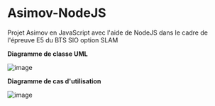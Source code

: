 # Asimov-NodeJS

Projet Asimov en JavaScript avec l'aide de NodeJS dans le cadre de l'épreuve E5 du BTS SIO option SLAM

**Diagramme de classe UML**

![image](https://user-images.githubusercontent.com/102042317/226181560-88720608-07c3-4dbd-8b8e-1da0c6993cd9.png)

**Diagramme de cas d'utilisation**

![image](https://user-images.githubusercontent.com/102042317/226182031-f0cf5cf4-1509-4b82-91c3-29d2e0b839d9.png)



